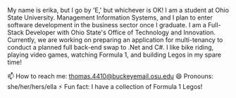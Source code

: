 My name is erika, but I go by 'E,' but whichever is OK! I am a student at Ohio State University. Management Information Systems, and I plan to enter software development in the business sector once I graduate. I am a Full-Stack Developer with Ohio State's Office of Technology and Innovation. Currently, we are working on preparing an application for multi-tenancy to conduct a planned full back-end swap to .Net and C#. I like bike riding, playing video games, watching Formula 1, and building Legos in my spare time!

📫 How to reach me: thomas.4410@buckeyemail.osu.edu
😄 Pronouns: she/her/hers/ella
⚡ Fun fact: I have a collection of Formula 1 Legos!
